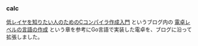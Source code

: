 ### calc

[低レイヤを知りたい人のためのCコンパイラ作成入門](https://www.sigbus.info/compilerbook) というブログ内の [電卓レベルの言語の作成](https://www.sigbus.info/compilerbook#電卓レベルの言語の作成) という章を参考にGo言語で実装した電卓を、ブログに沿って拡張しました。